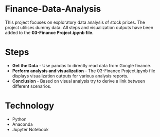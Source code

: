 # Finance-Data-Analysis
This project focuses on exploratory data analysis of stock prices. The project utilises dummy data. All steps and visualization outputs have been added to the **03-Finance Project.ipynb file**.

# Steps
* **Get the Data** - Use pandas to directly read data from Google finance.
* **Perform analysis and visualization** - The 03-Finance Project.ipynb file displays visualization outputs for various analysis reports.
* **Conclusion** - Based on visual analysis try to derive a link between different scenarios.

# Technology
* Python
* Anaconda
* Jupyter Notebook

